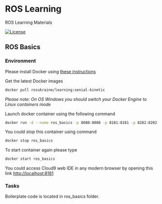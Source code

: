 # ROS Learning

ROS Learning Materials

[![License](https://img.shields.io/github/license/ros-ukraine/learning.svg)](https://github.com/ros-ukraine/learning/blob/kinetic-devel/LICENSE)


## ROS Basics

### Environment

Please install Docker using [these instructions](https://docs.docker.com/get-docker/)

Get the latest Docker images
```bash
docker pull rosukraine/learning:xenial-kinetic
```

*Please note: On OS Windows you should switch your Docker Engine to Linux containers mode*


Launch docker container using the following command
```bash
docker run -d --name ros_basics -p 8080:8080 -p 8181:8181 -p 8282:8282 rosukraine/learning:xenial-kinetic 
```

You could stop this container using command
```bash
docker stop ros_basics
```

To start container again please type
```bash
docker start ros_basics
```

You could access Cloud9 web IDE in any modern browser by opening this link [http://localhost:8181](http://localhost:8181)

### Tasks

Boilerplate code is located in ros_basics folder.
